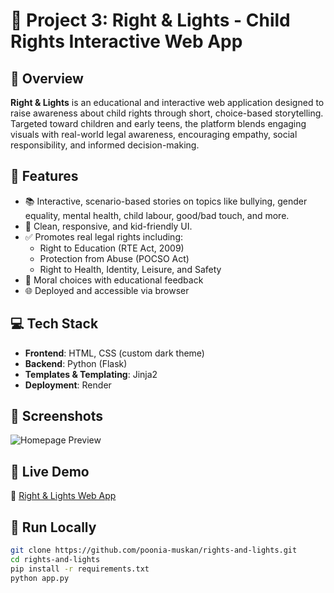 # 🌟 Project 3: Right & Lights - Child Rights Interactive Web App

## 🧒 Overview
**Right & Lights** is an educational and interactive web application designed to raise awareness about child rights through short, choice-based storytelling. Targeted toward children and early teens, the platform blends engaging visuals with real-world legal awareness, encouraging empathy, social responsibility, and informed decision-making.

## 🎯 Features
- 📚 Interactive, scenario-based stories on topics like bullying, gender equality, mental health, child labour, good/bad touch, and more.
- 🎨 Clean, responsive, and kid-friendly UI.
- ✅ Promotes real legal rights including:
  - Right to Education (RTE Act, 2009)
  - Protection from Abuse (POCSO Act)
  - Right to Health, Identity, Leisure, and Safety
- 🧠 Moral choices with educational feedback
- 🌐 Deployed and accessible via browser

## 💻 Tech Stack
- **Frontend**: HTML, CSS (custom dark theme)
- **Backend**: Python (Flask)
- **Templates & Templating**: Jinja2
- **Deployment**: Render

## 📸 Screenshots
![Homepage Preview](homepage.png)

## 🚀 Live Demo
🔗 [Right & Lights Web App](https://rights-and-lights.onrender.com)

## 📂 Run Locally
```bash
git clone https://github.com/poonia-muskan/rights-and-lights.git
cd rights-and-lights
pip install -r requirements.txt
python app.py
